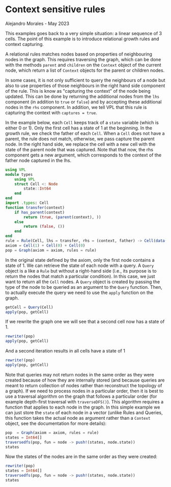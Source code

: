 
# Context sensitive rules

Alejandro Morales - May 2023

This examples goes back to a very simple situation: a linear sequence of 3
cells. The point of this example is to introduce relational growth rules and
context capturing.

A relational rules matches nodes based on properties of neighbouring nodes in
the graph. This requires traversing the graph, which can be done with the
methods `parent` and `children` on the `Context` object of the current node,
which return a list of `Context` objects for the parent or children nodes.

In some cases, it is not only sufficient to query the neighbours of a node but
also to use properties of those neighbours in the right hand side component of
the rule. This is know as "capturing the context" of the node being updated.
This can be done by returning the additional nodes from the `lhs` component (in
addition to `true` or `false`) and by accepting these additional nodes in the
`rhs` component. In addition, we tell VPL that this rule is capturing the
context with `captures = true`.

In the example below, each `Cell` keeps track of a `state` variable (which is
either 0 or 1). Only the first cell has a state of 1 at the beginning. In the
growth rule, we check the father of each `Cell`. When a `Cell` does not have a
parent, the rule does not match, otherwise, we pass capture the parent node. In
the right hand side, we replace the cell with a new cell with the state of the
parent node that was captured. Note that that now, the rhs component gets a new
argument, which corresponds to the context of the father node captured in the
lhs.

```julia
using VPL
module types
    using VPL
    struct Cell <: Node
        state::Int64
    end
end
import .types: Cell
function transfer(context)
    if has_parent(context)
        return (true, (parent(context), ))
    else
        return (false, ())
    end
end
rule = Rule(Cell, lhs = transfer, rhs = (context, father) -> Cell(data(father).state), captures = true)
axiom = Cell(1) + Cell(0) + Cell(0)
pop = Graph(axiom = axiom, rules = rule)
```

In the original state defined by the axiom, only the first node contains a state
of 1. We can retrieve the state of each node with a query. A `Query` object is a
like a `Rule` but without a right-hand side (i.e., its purpose is to return the
nodes that match a particular condition). In this case, we just want to return
all the `Cell` nodes. A `Query` object is created by passing the type of the
node to be queried as an argument to the `Query` function. Then, to actually
execute the query we need to use the `apply` function on the graph.

```julia
getCell = Query(Cell)
apply(pop, getCell)
```

If we rewrite the graph one we will see that a second cell now has a state of 1.

```julia
rewrite!(pop)
apply(pop, getCell)
```

And a second iteration results in all cells have a state of 1

```julia
rewrite!(pop)
apply(pop, getCell)
```

Note that queries may not return nodes in the same order as they were created
because of how they are internally stored (and because queries are meant to
return collection of nodes rather than reconstruct the topology of a graph). If
we need to process nodes in a particular order, then it is best to use a
traversal algorithm on the graph that follows a particular order (for example
depth-first traversal with `traverseDFS()`). This algorithm requires a function
that applies to each node in the graph. In this simple example we can just store
the `state` of each node in a vector (unlike Rules and Queries, this function
takes the actual node as argument rather than a `Context` object, see the
documentation for more details):

```julia
pop  = Graph(axiom = axiom, rules = rule)
states = Int64[]
traversedfs(pop, fun = node -> push!(states, node.state))
states
```

Now the states of the nodes are in the same order as they were created:

```julia
rewrite!(pop)
states = Int64[]
traversedfs(pop, fun = node -> push!(states, node.state))
states
```
